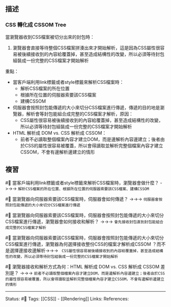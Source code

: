 
## 描述

### CSS 轉化成 CSSOM Tree

當瀏覽器收到CSS檔案被切分出來的封包時：
1. 瀏覽器會直接等待整個CSS檔案拼湊出來才開始解析，這是因為CSS屬性很容易被後續接收到的內容給覆蓋掉，甚至造成結構性的改變，所以必須等待封包組裝成一份完整的CSS檔案才開始解析


重點：
- 當客戶端利用link標籤或者style標籤來解析CSS檔案時：
	- 解析CSS檔案的所在位置
	- 根據所在位置的伺服器索要該CSS檔案
	- 建構CSSOM
- 伺服器會按照封包能傳遞的大小來切分CSS檔案進行傳遞，傳遞的目的地是瀏覽器，解析會等封包能組合成完整的CSS檔案才解析，原因：
	- CSS屬性很容易被後續接收到的內容給覆蓋掉，甚至造成結構性的改變，所以必須等待封包組裝成一份完整的CSS檔案才開始解析
- HTML 解析成 DOM vs.  CSS  解析成 CSSOM：
	- 前者不必讀取整個檔案內容才建立DOM，而是邊解析內容邊建立；後者由於CSS的屬性很容易被覆蓋，所以會得讀取並解析完整個檔案內容才建立CSSOM，不會有邊解析邊建立的情形
	


## 複習
#🧠 當客戶端利用link標籤或者style標籤來解析CSS檔案時，瀏覽器會做什麼？ ->->-> `解析CSS檔案的所在位置、根據所在位置的伺服器索要該CSS檔案、建構CSSOM`



#🧠 當瀏覽器向伺服器索要該CSS檔案時，伺服器會如何傳遞？ ->->-> `伺服器會按照封包能傳遞的大小來切分CSS檔案進行傳遞`
<!--SR:!2022-09-03,3,250-->

#🧠 當瀏覽器向伺服器索要該CSS檔案時，伺服器會按照封包能傳遞的大小來切分CSS檔案進行傳遞，瀏覽器會如何接收和解析？ ->->-> `會先接收封包直到封包能組合成完整的CSS檔案才解析`
<!--SR:!2022-09-03,3,250-->

#🧠 當瀏覽器向伺服器索要該CSS檔案時，伺服器會按照封包能傳遞的大小來切分CSS檔案進行傳遞，瀏覽器為何選擇接收整份CSS的檔案才解析成CSSOM ？而不是選擇邊接收邊解析->->-> ` CSS屬性很容易被後續接收到的內容給覆蓋掉，甚至造成結構性的改變，所以必須等待封包組裝成一份完整的CSS檔案才開始解析`
<!--SR:!2022-09-03,3,250-->

#🧠 瀏覽器接收和解析方式為何：HTML 解析成 DOM vs.  CSS  解析成 CSSOM 差別是？ ->->-> `前者不必讀取整個檔案內容才建立DOM，而是邊解析內容邊建立；後者由於CSS的屬性很容易被覆蓋，所以會得讀取並解析完整個檔案內容才建立CSSOM，不會有邊解析邊建立的情形`
<!--SR:!2022-09-03,3,250-->


---
Status: #🌱 
Tags:
[[CSS]] - [[Rendering]]
Links:
References: